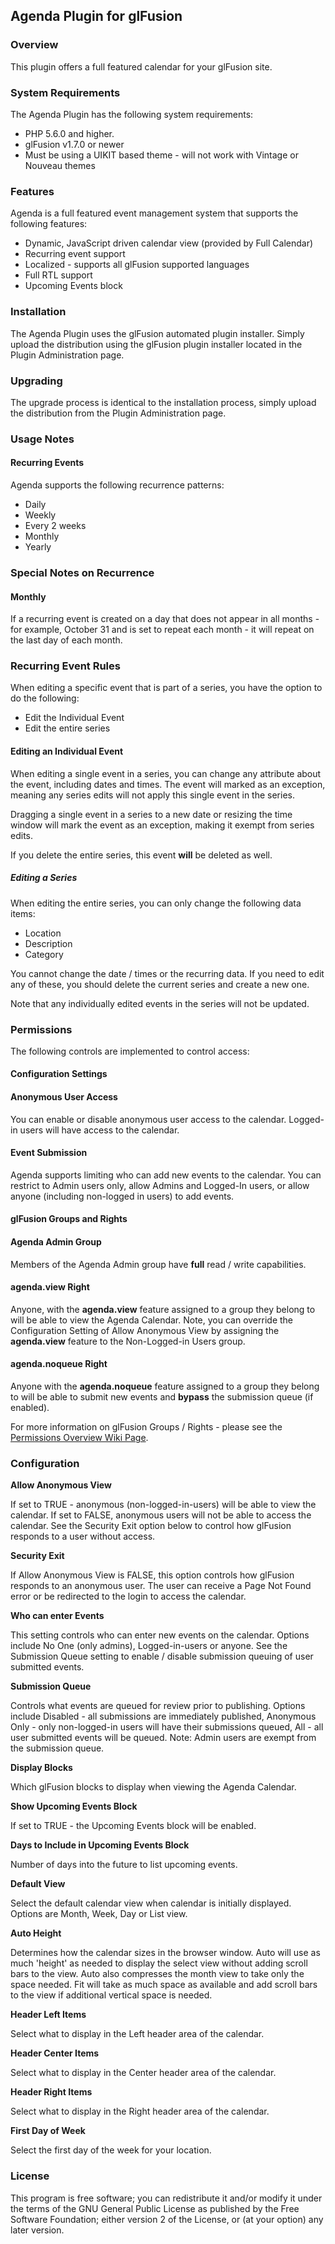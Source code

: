 ## Agenda Plugin for glFusion

### Overview

This plugin offers a full featured calendar for your glFusion site.

### System Requirements

The Agenda Plugin has the following system requirements:

* PHP 5.6.0 and higher.
* glFusion v1.7.0 or newer
* Must be using a UIKIT based theme - will not work with Vintage or Nouveau themes

### Features
Agenda is a full featured event management system that supports the following features:
* Dynamic, JavaScript driven calendar view (provided by Full Calendar)
* Recurring event support
* Localized - supports all glFusion supported languages
* Full RTL support
* Upcoming Events block


### Installation

The Agenda Plugin uses the glFusion automated plugin installer. Simply upload the distribution using the glFusion plugin installer located in the Plugin Administration page.

### Upgrading

The upgrade process is identical to the installation process, simply upload the distribution from the Plugin Administration page.

### Usage Notes

#### Recurring Events
Agenda supports the following recurrence patterns:
* Daily
* Weekly
* Every 2 weeks
* Monthly
* Yearly

### Special Notes on Recurrence

#### Monthly

If a recurring event is created on a day that does not appear in all months - for example, October 31 and is set to repeat each month - it will repeat on the last day of each month.

### Recurring Event Rules

When editing a specific event that is part of a series, you have the option to do the following:

* Edit the Individual Event
* Edit the entire series

#### Editing an Individual Event

When editing a single event in a series, you can change any attribute about the event, including dates and times. The event will marked as an exception, meaning any series edits will not apply this single event in the series.

Dragging a single event in a series to a new date or resizing the time window will mark the event as an exception, making it exempt from series edits.

If you delete the entire series, this event **will** be deleted as well.

##### Editing a Series

When editing the entire series, you can only change the following data items:

* Location
* Description
* Category

You cannot change the date / times or the recurring data. If you need to edit any of these, you should delete the current series and create a new one.

Note that any individually edited events in the series will not be updated.


### Permissions

The following controls are implemented to control access:

#### Configuration Settings 

#### Anonymous User Access
You can enable or disable anonymous user access to the calendar.  Logged-in users will have access to the calendar.

#### Event Submission
Agenda supports limiting who can add new events to the calendar. You can restrict to Admin users only, allow Admins and Logged-In users, or allow anyone (including non-logged in users) to add events.


#### glFusion Groups and Rights

#### Agenda Admin Group

Members of the Agenda Admin group have **full** read / write capabilities.

#### agenda.view Right

Anyone, with the **agenda.view** feature assigned to a group they belong to will be able to view the Agenda Calendar. Note, you can override the Configuration Setting of Allow Anonymous View by assigning the **agenda.view** feature to the Non-Logged-in Users group.

#### agenda.noqueue Right

Anyone with the **agenda.noqueue** feature assigned to a group they belong to will be able to submit new events and **bypass** the submission queue (if enabled).

For more information on glFusion Groups / Rights - please see the [Permissions Overview Wiki Page](https://www.glfusion.org/wiki/glfusion:permissions).


### Configuration

**Allow Anonymous View**

If set to TRUE - anonymous (non-logged-in-users) will be able to view the calendar. If set to FALSE, anonymous users will not be able to access the calendar. See the Security Exit option below to control how glFusion responds to a user without access.

**Security Exit**

If Allow Anonymous View is FALSE, this option controls how glFusion responds to an anonymous user. The user can receive a Page Not Found error or be redirected to the login to access the calendar.

**Who can enter Events**

This setting controls who can enter new events on the calendar. Options include No One (only admins), Logged-in-users or anyone. See the Submission Queue setting to enable / disable submission queuing of user submitted events.

**Submission Queue**

Controls what events are queued for review prior to publishing. Options include Disabled - all submissions are immediately published, Anonymous Only - only non-logged-in users will have their submissions queued, All - all user submitted events will be queued. Note: Admin users are exempt from the submission queue.

**Display Blocks**

Which glFusion blocks to display when viewing the Agenda Calendar.

**Show Upcoming Events Block**

If set to TRUE - the Upcoming Events block will be enabled.

**Days to Include in Upcoming Events Block**

Number of days into the future to list upcoming events.

**Default View**

Select the default calendar view when calendar is initially displayed. Options are Month, Week, Day or List view.

**Auto Height**

Determines how the calendar sizes in the browser window. Auto will use as much 'height' as needed to display the select view without adding scroll bars to the view. Auto also compresses the month view to take only the space needed.  Fit will take as much space as available and add scroll bars to the view if additional vertical space is needed.

**Header Left Items**

Select what to display in the Left header area of the calendar.

**Header Center Items**

Select what to display in the Center header area of the calendar.

**Header Right Items**

Select what to display in the Right header area of the calendar.

**First Day of Week**

Select the first day of the week for your location.

### License

This program is free software; you can redistribute it and/or modify it under the terms of the GNU General Public License as published by the Free Software Foundation; either version 2 of the License, or (at your option) any later version.
